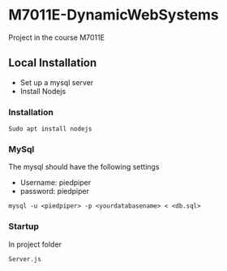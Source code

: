 # M7011E-DynamicWebSystems
Project in the course M7011E

## Local Installation
* Set up a mysql server 
* Install Nodejs


### Installation

```Node
Sudo apt install nodejs
```

### MySql
The mysql should have the following settings

* Username: piedpiper
* password: piedpiper

```Mysql
mysql -u <piedpiper> -p <yourdatabasename> < <db.sql>
```
### Startup
In project folder

```Startup
Server.js
```
